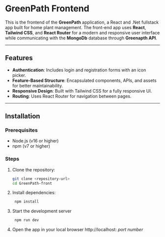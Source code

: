 # GreenPath Frontend

This is the frontend of the **GreenPath** application, a React and .Net fullstack app built for home plant management. 
The front-end app uses **React**,  **Tailwind CSS**, and **React Router** for a modern and responsive user interface while communicating with the **MongoDb** database through **Greenapth API**.

---

## Features
- **Authentication**: Includes login and registration forms with an icon picker.
- **Feature-Based Structure**: Encapsulated components, APIs, and assets for better maintainability.
- **Responsive Design**: Built with Tailwind CSS for a fully responsive UI.
- **Routing**: Uses React Router for navigation between pages.

---

## Installation

### Prerequisites
- Node.js (v16 or higher)
- npm (v7 or higher)

### Steps
1. Clone the repository:
   ```bash
   git clone <repository-url>
   cd GreenPath-front
   ```
2. Install dependencies:
   ```bash
    npm install
   ```
3. Start the development server
   ```bash
    npm run dev
   ```
4. Open the app in your local browser
   http://localhost: *port number*
